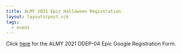 ```yaml
---
title: ALMY 2021 Epic Halloween Registration
layout: layouts/post.njk
tags:
  - event
---
```


Click [here](https://youtu.be/dQw4w9WgXcQ) for the ALMY 2021 DDEP-04 Epic Google Registration Form.